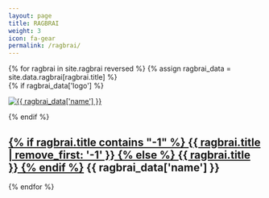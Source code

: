 ```yaml
---
layout: page
title: RAGBRAI
weight: 3
icon: fa-gear
permalink: /ragbrai/
---
```

<div class="ragbrai-cards">
	{% for ragbrai in site.ragbrai reversed %}
	{% assign ragbrai_data = site.data.ragbrai[ragbrai.title] %}
		<div class="ragbrai-card">
			{% if ragbrai_data['logo'] %}<p><a href="{{ ragbrai.url }}"><img class="img-thumbnail ragbrai-logo" src="/assets/images/ragbrai/{{ ragbrai_data['logo'] }}" alt="{{ ragbrai_data['name'] }}" /></a></p>{% endif %}
			<h2><a href="{{ ragbrai.url }}">{% if ragbrai.title contains "-1" %}
            {{ ragbrai.title | remove_first: '-1' }}
          {% else %}
            {{ ragbrai.title }}
          {% endif %}</a> <span class="small">{{ ragbrai_data['name'] }}</span></h2>
		</div>
	{% endfor %}
</div>

